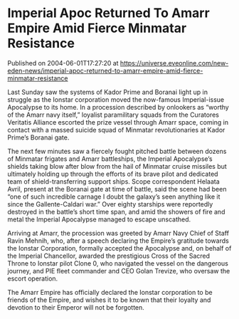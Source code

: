 # Imperial Apoc Returned To Amarr Empire Amid Fierce Minmatar Resistance
Published on 2004-06-01T17:27:20 at https://universe.eveonline.com/new-eden-news/imperial-apoc-returned-to-amarr-empire-amid-fierce-minmatar-resistance

Last Sunday saw the systems of Kador Prime and Boranai light up in struggle as the Ionstar corporation moved the now-famous Imperial-issue Apocalypse to its home. In a procession described by onlookers as “worthy of the Amarr navy itself,” loyalist paramilitary squads from the Curatores Veritatis Alliance escorted the prize vessel through Amarr space, coming in contact with a massed suicide squad of Minmatar revolutionaries at Kador Prime’s Boranai gate.   
  
The next few minutes saw a fiercely fought pitched battle between dozens of Minmatar frigates and Amarr battleships, the Imperial Apocalypse’s shields taking blow after blow from the hail of Minmatar cruise missiles but ultimately holding up through the efforts of its brave pilot and dedicated team of shield-transferring support ships. Scope correspondent Helaata Avril, present at the Boranai gate at time of battle, said the scene had been “one of such incredible carnage I doubt the galaxy’s seen anything like it since the Gallente-Caldari war.” Over eighty starships were reportedly destroyed in the battle’s short time span, and amid the showers of fire and metal the Imperial Apocalypse managed to escape unscathed.   
  
Arriving at Amarr, the procession was greeted by Amarr Navy Chief of Staff Ravin Mehnih, who, after a speech declaring the Empire’s gratitude towards the Ionstar Corporation, formally accepted the Apocalypse and, on behalf of the Imperial Chancellor, awarded the prestigious Cross of the Sacred Throne to Ionstar pilot Clone 0, who navigated the vessel on the dangerous journey, and PIE fleet commander and CEO Golan Trevize, who oversaw the escort operation.   
  
The Amarr Empire has officially declared the Ionstar corporation to be friends of the Empire, and wishes it to be known that their loyalty and devotion to their Emperor will not be forgotten.
